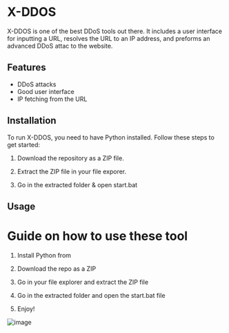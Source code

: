 # X-DDOS 
      
X-DDOS is one of the best DDoS tools out there. It includes a user interface for inputting a URL,  resolves the URL to an IP address, and preforms an advanced DDoS attac to the website.

## Features 
 
- DDoS attacks  
- Good user interface  
- IP fetching from the URL
 
## Installation
 
To run X-DDOS, you need to have Python installed. Follow these steps to get started:  

1. Download the repository as a ZIP file. 

2. Extract the ZIP file in your file exporer.  
  
3. Go in the extracted folder & open start.bat 
 
## Usage  
 
# Guide on how to use these tool   
 
1. Install Python from 
 
2. Download the repo as a ZIP   
 
3. Go in your file explorer and extract the ZIP file  

4. Go in the extracted folder and open the start.bat file
   
5. Enjoy!  


![image](https://github.com/user-attachments/assets/cb09b2d8-c4b5-41c0-804d-cd7d8b0c30df)   